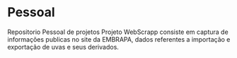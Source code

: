 # Pessoal
Repositorio Pessoal de projetos
Projeto WebScrapp consiste em captura de informações publicas no site da EMBRAPA, dados referentes a importação e exportação de uvas e seus derivados.
